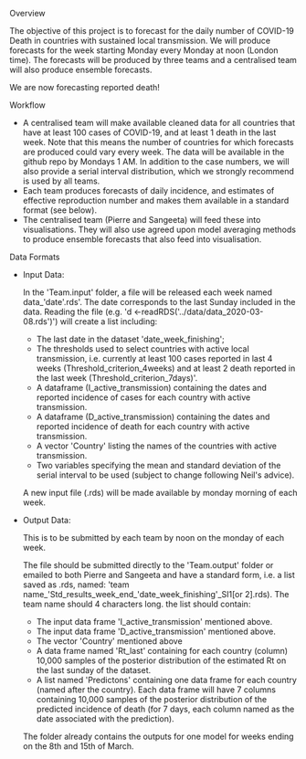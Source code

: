 Overview

The objective of this project is to forecast for the daily number of
COVID-19 Death in countries with sustained local transmission. We will
produce forecasts for the week starting Monday every Monday at noon
(London time). The forecasts will be produced by three teams and a
centralised team will also produce ensemble forecasts.

We are now forecasting reported death!

Workflow

- A centralised team will make available cleaned data for all
  countries that have at least 100 cases of COVID-19, and at least
  1 death in the last week. Note that this means the number of
  countries for which forecasts are produced could vary every
  week. The data will be available in the github repo by Mondays 1
  AM. In addition to the case numbers, we will also provide a serial
  interval distribution, which we strongly recommend is used by all teams.
- Each team produces forecasts of daily incidence, and estimates
  of effective reproduction number and makes them available in a
  standard format (see below).
- The centralised team (Pierre and Sangeeta) will feed these into
  visualisations. They will also use agreed upon model averaging methods to
  produce ensemble forecasts that also feed into visualisation.


Data Formats
 - Input Data: 
   
   In the 'Team.input' folder, a file will be released each week named data_'date'.rds'. The date corresponds to the last Sunday included in the data.
   Reading the file (e.g. 'd <-readRDS('../data/data_2020-03-08.rds')') will create a list including:
   * The last date in the dataset 'date_week_finishing';
   * The thresholds used to select countries with active local transmission, i.e. currently at least 100 cases reported in last 4 weeks (Threshold_criterion_4weeks) and at least 2 death reported in the last week        (Threshold_criterion_7days)'.
   * A dataframe (I_active_transmission) containing the dates and reported incidence of cases for each country with active transmission.
   * A dataframe (D_active_transmission) containing the dates and reported incidence of death for each country with active transmission.
   * A vector 'Country' listing the names of the countries with active transmission.
   * Two variables specifying the mean and standard deviation of the serial interval to be used (subject to change following Neil's advice).
   
   A new input file (.rds) will be made available by monday morning of each week.
   
 - Output Data:
   
   This is to be submitted by each team by noon on the monday of each week.
   
   The file should be submitted directly to the 'Team.output' folder or emailed to both Pierre and Sangeeta and have a standard form, i.e.  a list saved as .rds, named: 'team name_'Std_results_week_end_'date_week_finishing'_SI1[or 2].rds). The team name should 4 characters long. the list should contain:
   * The input data frame 'I_active_transmission' mentioned above.
   * The input data frame 'D_active_transmission' mentioned above.
   * The vector 'Country' mentioned above
   * A data frame named 'Rt_last' containing for each country (column) 10,000 samples of the posterior distribution of the estimated Rt on the last sunday of the dataset.
   * A list named 'Predictons' containing one data frame for each country (named after the country). Each data frame will have 7 columns containing 10,000 samples of the posterior distribution of the predicted incidence of death (for 7 days, each column named as the date associated with the prediction). 
   
   The folder already contains the outputs for one model for weeks ending on the 8th and 15th of March.
  
